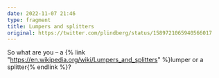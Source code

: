 ```yaml
---
date: 2022-11-07 21:46
type: fragment
title: Lumpers and splitters
original: https://twitter.com/plindberg/status/1589721065940566017
---
```

So what are you – a {% link "https://en.wikipedia.org/wiki/Lumpers_and_splitters" %}lumper or a splitter{% endlink %}?
